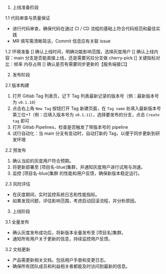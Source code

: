 1. 上线准备阶段

1.1 代码审查与质量保证
- 进行代码审查，确保代码在通过 CI / CD 流程的基础上符合代码规范和最佳实践
- MR 填写需清晰简洁，Commit 信息应有关联 issue

1.2 环境准备
[] 确认上线时间，明确功能影响范围，选择灰度用户
[] 确认上线内容：main 分支是否能直接上线，还是需要另拉分支做 cherry-pick
[] 关键指标对比：帧率 内存占用
[] 确认是否有需要同步更新的【服务端接口】

2. 发布阶段

2.1 版本构建
1. 打开 Gitlab Tag 列表页，记下 Tag 列表最新记录的版本号（例：最新版本号为 `v0.1.10`）
2. 点击右上角 `New Tag` 按钮打开 Tag 新建页面，在 `Tag name` 处填入最新版本号第三位+1（例：应填入版本号为 `v0.1.11`），选择要发布的分支，点击 `Create tag` 即可
3. 打开 Gitlab Pipelines，检查是否触发了带版本号的 pipeline
4. 试行自动化：当 main 分支有变动时，自动打新的 Tag，以便于同步更新到研发环境

2.2 预发布
1. 确认当前的灰度用户符合预期。
2. 将更新部署至 [项目名-blue]集群，并通知灰度用户进行试用与测速。
3. 监控 [项目名-blue]集群 的性能和用户反馈，确保新版本稳定运行。

2.3 风险评估
- 在灰度期间，实时监控系统日志和性能指标。
- 如果发现问题，评估影响范围，考虑启动回滚流程，并分析原因。

3. 上线阶段

3.1 全量发布
- 确认灰度发布成功后，将新版本全量发布至 [项目名]集群。
- 通知所有用户关于更新的信息，持续监控用户反馈。

3.2 文档更新
- 产品需更新相关文档，包括用户手册和变更日志。
- 确保所有团队成员和利益相关者都能及时访问到最新的信息。

